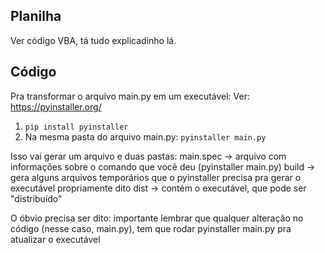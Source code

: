 ## Planilha

Ver código VBA, tá tudo explicadinho lá.

## Código

Pra transformar o arquivo main.py em um executável:
Ver: https://pyinstaller.org/

1. `pip install pyinstaller`
2. Na mesma pasta do arquivo main.py:
   `pyinstaller main.py`

Isso vai gerar um arquivo e duas pastas:
main.spec -> arquivo com informações sobre o comando que você deu (pyinstaller main.py)
build -> gera alguns arquivos temporários que o pyinstaller precisa pra gerar o executável propriamente dito
dist -> contém o executável, que pode ser "distribuído"

O óbvio precisa ser dito: importante lembrar que qualquer alteração no código (nesse caso, main.py), tem que rodar
pyinstaller main.py pra atualizar o executável
